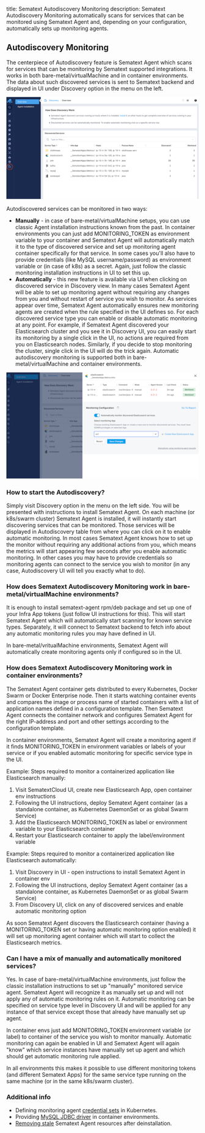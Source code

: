 title: Sematext Autodiscovery Monitoring
description: Sematext Autodiscovery Monitoring automatically scans for services that can be monitored using Sematext Agent and, depending on your configuration, automatically sets up monitoring agents. 

## Autodiscovery Monitoring

The centerpiece of Autodiscovery feature is Sematext Agent which scans for services that can be monitoring by Sematext supported integrations. It works in both bare-metal/virtualMachine and in container environments. The data about such discovered services is sent to Sematext backend and displayed in UI under Discovery option in the menu on the left.

<img class="content-modal-image" alt="Sematext Autodiscovery UI" src="../images/monitoring/autodiscovery-ui.png" title="Sematext Autodiscovery UI">


Autodiscovered services can be monitored in two ways:
- **Manually** - in case of bare-metal/virtualMachine setups, you can use classic Agent installation instructions known from the past. In container environments you can just add MONITORING_TOKEN as environment variable to your container and Sematext Agent will automatically match it to the type of discovered service and set up monitoring agent container specifically for that service. In some cases you'll also have to provide credentials (like MySQL username/password) as environment variable or (in case of k8s) as a secret. Again, just follow the classic monitoring installation instructions in UI to set this up.
- **Automatically** - this new feature is available via UI when clicking on discovered service in Discovery view. In many cases Sematext Agent will be able to set up monitoring agent without requiring any changes from you and without restart of service you wish to monitor. As services appear over time, Sematext Agent automatically ensures new monitoring agents are created when the rule specified in the UI defines so. For each discovered service type you can enable or disable automatic monitoring at any point. For example, if Sematext Agent discovered your Elasticsearch cluster and you see it in Discovery UI, you can easily start its monitoring by a single click in the UI, no actions are required from you on Elasticsearch nodes. Similarly, if you decide to stop monitoring the cluster, single click in the UI will do the trick again. Automatic autodiscovery monitoring is supported both in bare-metal/virtualMachine and container environments. 

<img class="content-modal-image" alt="Enabling Automatic Autodiscovery Monitoring" src="../images/monitoring/automatic-autodiscovery-monitoring.png" title="Enabling Automatic Autodiscovery Monitoring">

### How to start the Autodiscovery?

Simply visit Discovery option in the menu on the left side. You will be presented with instructions to install Sematext Agent. On each machine (or k8s/swarm cluster) Sematext Agent
is installed, it will instantly start discovering services that can be monitored. Those services will be displayed in Autodiscovery table from where you can click on it to enable automatic monitoring. In most cases Sematext Agent knows how to set up the monitor without requiring any additional actions from you, which means the metrics will start appearing few seconds after you enable automatic monitoring. In other cases you may have to provide credentials so monitoring agents can connect to the service you wish to monitor (in any case, Autodiscovery UI will tell you exactly what to do).

### How does Sematext Autodiscovery Monitoring work in bare-metal/virtualMachine environments?

It is enough to install sematext-agent rpm/deb package and set up one of your Infra App tokens (just follow UI instructions for this). This will start Sematext Agent which will
automatically start scanning for known service types. Separately, it will connect to Sematext backend to fetch info about any automatic monitoring rules you may have defined in UI.

In bare-metal/vritualMachine environments, Sematext Agent will automatically create monitoring agents only if configured so in the UI.

### How does Sematext Autodiscovery Monitoring work in container environments? 

The Sematext Agent container gets distributed to every Kubernetes, Docker Swarm or Docker Enterprise node. Then it starts watching container events and compares the image or process name of started containers with a list of application names defined in a configuration template. Then Sematext Agent connects the container network and configures Sematext Agent for the right IP-address and port and other settings according to the configuration template.

In container environments, Sematext Agent will create a monitoring agent if it finds MONITORING_TOKEN in environment variables or labels of your service or if you enabled automatic monitoring for specific service type in the UI. 

Example: Steps required to monitor a containerized application like Elasticsearch manually: 
1. Visit SematextCloud UI, create new Elasticsearch App, open container env instructions
2. Following the UI instructions, deploy Sematext Agent container (as a standalone container, as Kubernetes DaemonSet or as global Swarm Service)
3. Add the Elasticsearch MONITORING_TOKEN as label or environment variable to your Elasticsearch container
4. Restart your Elasticsearch container to apply the label/environment variable

Example: Steps required to monitor a containerized application like Elasticsearch automatically: 
1. Visit Discovery in UI - open instructions to install Sematext Agent in container env
2. Following the UI instructions, deploy Sematext Agent container (as a standalone container, as Kubernetes DaemonSet or as global Swarm Service)
3. From Discovery UI, click on any of discovered services and enable automatic monitoring option

As soon Sematext Agent discovers the Elasticsearch container (having a MONITORING_TOKEN set or having automatic monitoring option enabled) it will set up monitoring agent container which will start to collect the Elasticsearch metrics. 

### Can I have a mix of manually and automatically monitored services?

Yes. In case of bare-metal/virtualMachine environments, just follow the classic installation instructions to set up "manually" monitored service agent. Sematext Agent will recognize it as manually set up and will not apply any of automatic monitoring rules on it. Automatic monitoring can be specified on service type level in Discovery UI and will be applied for any instance of that service except those that already have manually set up agent.

In container envs just add MONITORING_TOKEN environment variable (or label) to container of the service you wish to monitor manually. Automatic monitoring can again be enabled in UI and Sematext Agent will again "know" which service instances have manually set up agent and which should get automatic monitoring rule applied.  

In all environments this makes it possible to use different monitoring tokens (and different Sematext Apps) for the same service type running on the same machine (or in the same k8s/swarm cluster).

### Additional info

- Defining monitoring agent [credential sets](../agents/sematext-agent/autodisco/credential-sets) in Kubernetes.
- Providing [MySQL JDBC driver](../agents/sematext-agent/autodisco/mysql-driver) in container environments.
- [Removing stale](../agents/sematext-agent/autodisco/removing-stale-resources) Sematext Agent resources after deinstallation.
